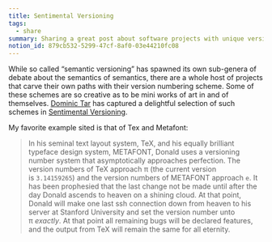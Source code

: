 ```yaml
---
title: Sentimental Versioning
tags:
  - share
summary: Sharing a great post about software projects with unique versioning schemes
notion_id: 879cb532-5299-47cf-8af0-03e44210fc08
---
```

While so called “semantic versioning” has spawned its own sub-genera of debate about the semantics of semantics, there are a whole host of projects that carve their own paths with their version numbering scheme. Some of these schemes are so creative as to be mini works of art in and of themselves. [Dominic Tar](https://twitter.com/dominictarr) has captured a delightful selection of such schemes in [Sentimental Versioning](http://sentimentalversioning.org/).

My favorite example sited is that of Tex and Metafont:

> In his seminal text layout system, TeX, and his equally brilliant typeface design system, METAFONT, Donald uses a versioning number system that asymptotically approaches perfection. The version numbers of TeX approach π (the current version is `3.14159265`) and the version numbers of METAFONT approach `e`. It has been prophesied that the last change not be made until after the day Donald ascends to heaven on a shining cloud. At that point, Donald will make one last ssh connection down from heaven to his server at Stanford University and set the version number unto π _exactly_. At that point all remaining bugs will be declared features, and the output from TeX will remain the same for all eternity.
